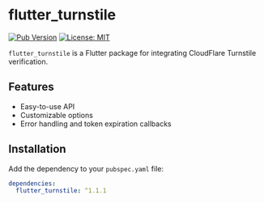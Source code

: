 # flutter_turnstile

[![Pub Version](https://img.shields.io/pub/v/flutter_turnstile.svg)](https://pub.dev/packages/flutter_turnstile)
[![License: MIT](https://img.shields.io/badge/License-MIT-yellow.svg)](https://opensource.org/licenses/MIT)

`flutter_turnstile` is a Flutter package for integrating CloudFlare Turnstile verification.

## Features

- Easy-to-use API
- Customizable options
- Error handling and token expiration callbacks

## Installation

Add the dependency to your `pubspec.yaml` file:

```yaml
dependencies:
  flutter_turnstile: ^1.1.1

